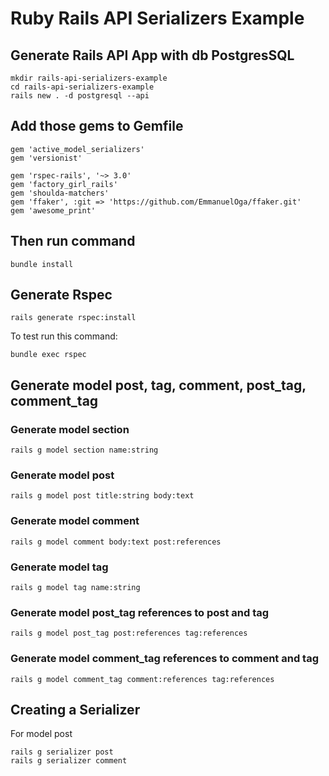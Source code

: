 # Ruby Rails API Serializers Example

## Generate Rails API App with db PostgresSQL
```
mkdir rails-api-serializers-example
cd rails-api-serializers-example
rails new . -d postgresql --api
```

## Add those gems to Gemfile

```
gem 'active_model_serializers'
gem 'versionist'

gem 'rspec-rails', '~> 3.0'
gem 'factory_girl_rails'
gem 'shoulda-matchers'
gem 'ffaker', :git => 'https://github.com/EmmanuelOga/ffaker.git'
gem 'awesome_print'
```

## Then run command
```
bundle install
```

## Generate Rspec
```
rails generate rspec:install
```
To test run this command:
```
bundle exec rspec
```

## Generate model post, tag, comment, post_tag, comment_tag
### Generate model section
```
rails g model section name:string
```

### Generate model post
```
rails g model post title:string body:text
```
### Generate model comment
```
rails g model comment body:text post:references
```
### Generate model tag
```
rails g model tag name:string
```

### Generate model post_tag references to post and tag
```
rails g model post_tag post:references tag:references
```
### Generate model comment_tag references to comment and tag
```
rails g model comment_tag comment:references tag:references
```

## Creating a Serializer
For model post
```
rails g serializer post
rails g serializer comment
```

